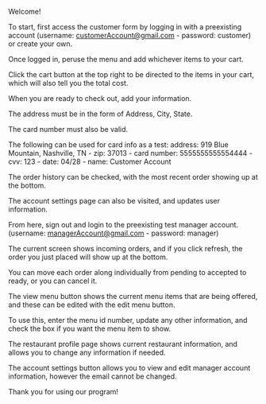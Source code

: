 Welcome!  

To start, first access the customer form by logging in with a preexisting account (username: customerAccount@gmail.com - password: customer) or create your own. 

Once logged in, peruse the menu and add whichever items to your cart. 

Click the cart button at the top right to be directed to the items in your cart, which will also tell you the total cost. 

When you are ready to check out, add your information.

The address must be in the form of Address, City, State.

The card number must also be valid.

The following can be used for card info as a test: 
  address: 919 Blue Mountain, Nashville, TN - zip: 37013 - card number: 5555555555554444 - cvv: 123 - date: 04/28 - name: Customer Account
  
The order history can be checked, with the most recent order showing up at the bottom.

The account settings page can also be visited, and updates user information.

From here, sign out and login to the preexisting test manager account. (username: managerAccount@gmail.com - password: manager)

The current screen shows incoming orders, and if you click refresh, the order you just placed will show up at the bottom.

You can move each order along individually from pending to accepted to ready, or you can cancel it.

The view menu button shows the current menu items that are being offered, and these can be edited with the edit menu button. 

To use this, enter the menu id number, update any other information, and check the box if you want the menu item to show. 

The restaurant profile page shows current restaurant information, and allows you to change any information if needed. 

The account settings button allows you to view and edit manager account information, however the email cannot be changed. 


Thank you for using our program!
